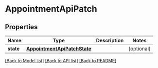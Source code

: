 # AppointmentApiPatch

## Properties
Name | Type | Description | Notes
------------ | ------------- | ------------- | -------------
**state** | [**AppointmentApiPatchState**](AppointmentApiPatchState.md) |  | [optional] 

[[Back to Model list]](../README.md#documentation-for-models) [[Back to API list]](../README.md#documentation-for-api-endpoints) [[Back to README]](../README.md)


